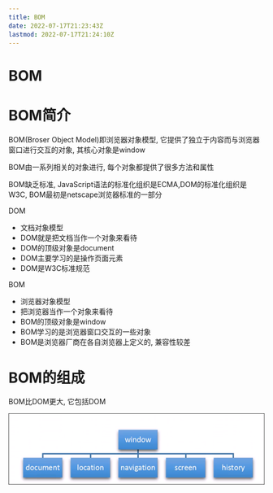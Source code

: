 ```yaml
---
title: BOM
date: 2022-07-17T21:23:43Z
lastmod: 2022-07-17T21:24:10Z
---
```


# BOM

# BOM简介

BOM(Broser Object Model)即浏览器对象模型, 它提供了独立于内容而与浏览器窗口进行交互的对象, 其核心对象是window

BOM由一系列相关的对象进行, 每个对象都提供了很多方法和属性

BOM缺乏标准, JavaScript语法的标准化组织是ECMA,DOM的标准化组织是W3C, BOM最初是netscape浏览器标准的一部分

DOM

* 文档对象模型
* DOM就是把文档当作一个对象来看待
* DOM的顶级对象是document
* DOM主要学习的是操作页面元素
* DOM是W3C标准规范

BOM

* 浏览器对象模型
* 把浏览器当作一个对象来看待
* BOM的顶级对象是window
* BOM学习的是浏览器窗口交互的一些对象
* BOM是浏览器厂商在各自浏览器上定义的, 兼容性较差

# BOM的组成

BOM比DOM更大, 它包括DOM

![Snipaste_2022-07-17_21-24-07.png](assets/Snipaste_2022-07-17_21-24-07-20220717212410-ft4b6sq.png)
